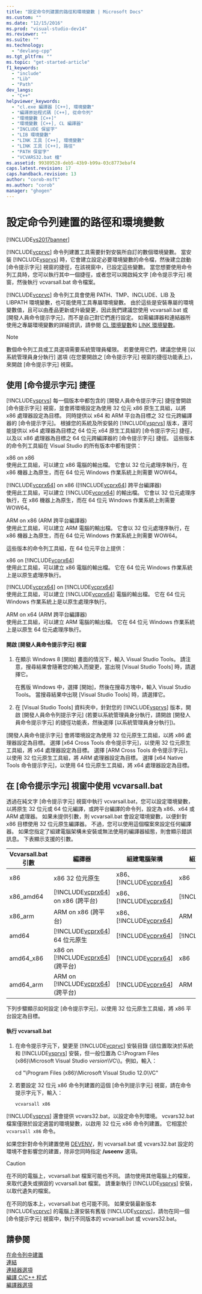 ```yaml
---
title: "設定命令列建置的路徑和環境變數 | Microsoft Docs"
ms.custom: ""
ms.date: "12/15/2016"
ms.prod: "visual-studio-dev14"
ms.reviewer: ""
ms.suite: ""
ms.technology: 
  - "devlang-cpp"
ms.tgt_pltfrm: ""
ms.topic: "get-started-article"
f1_keywords: 
  - "include"
  - "Lib"
  - "Path"
dev_langs: 
  - "C++"
helpviewer_keywords: 
  - "cl.exe 編譯器 [C++], 環境變數"
  - "編譯原始程式碼 [C++], 從命令列"
  - "環境變數 [C++]"
  - "環境變數 [C++], CL 編譯器"
  - "INCLUDE 保留字"
  - "LIB 環境變數"
  - "LINK 工具 [C++], 環境變數"
  - "LINK 工具 [C++], 路徑"
  - "PATH 保留字"
  - "VCVARS32.bat 檔"
ms.assetid: 99389528-deb5-43b9-b99a-03c8773ebaf4
caps.latest.revision: 17
caps.handback.revision: 13
author: "corob-msft"
ms.author: "corob"
manager: "ghogen"
---
```

# 設定命令列建置的路徑和環境變數
[!INCLUDE[vs2017banner](../assembler/inline/includes/vs2017banner.md)]

[!INCLUDE[vcprvc](../build/includes/vcprvc_md.md)] 命令列建置工具需要針對安裝所自訂的數個環境變數。  當安裝 [!INCLUDE[vsprvs](../assembler/masm/includes/vsprvs_md.md)] 時，它會建立設定必要環境變數的命令檔，然後建立啟動 \[命令提示字元\] 視窗的捷徑，在該視窗中，已設定這些變數。  當您想要使用命令列工具時，您可以執行其中一個捷徑，或者您可以開啟純文字 \[命令提示字元\] 視窗，然後執行 vcvarsall.bat 命令檔案。  
  
 [!INCLUDE[vcprvc](../build/includes/vcprvc_md.md)] 命令列工具會使用 PATH、TMP、INCLUDE、LIB 及 LIBPATH 環境變數，也可能使用工具專屬環境變數。  由於這些是安裝專屬的環境變數值，且可以由產品更新或升級變更，因此我們建議您使用 vcvarsall.bat 或 \[開發人員命令提示字元\]，而不是自己對它們進行設定。  如需編譯器和連結器所使用之專屬環境變數的詳細資訊，請參閱 [CL 環境變數](../build/reference/cl-environment-variables.md)和 [LINK 環境變數](../build/reference/link-environment-variables.md)。  
  
> [!NOTE]
>  數個命令列工具或工具選項需要系統管理員權限。  若要使用它們，建議您使用 \[以系統管理員身分執行\] 選項 \(在您要開啟之 \[命令提示字元\] 視窗的捷徑功能表上\)，來開啟 \[命令提示字元\] 視窗。  
  
## 使用 \[命令提示字元\] 捷徑  
 [!INCLUDE[vsprvs](../assembler/masm/includes/vsprvs_md.md)] 每一個版本中都包含的 \[開發人員命令提示字元\] 捷徑會開啟 \[命令提示字元\] 視窗，並會將環境設定為使用 32 位元 x86 原生工具組，以將 x86 處理器設定為目標。  同時提供以 x64 和 ARM 平台為目標之 32 位元跨編譯器的 \[命令提示字元\]。  根據您的系統及所安裝的 [!INCLUDE[vsprvs](../assembler/masm/includes/vsprvs_md.md)] 版本，還可能提供以 x64 處理器為目標之 64 位元 x64 原生工具組的 \[命令提示字元\] 捷徑，以及以 x86 處理器為目標之 64 位元跨編譯器的 \[命令提示字元\] 捷徑。  這些版本的命令列工具組在 Visual Studio 的所有版本中都有提供：  
  
 x86 on x86  
 使用此工具組，可以建立 x86 電腦的輸出檔。  它會以 32 位元處理序執行，在 x86 機器上為原生，而在 64 位元 Windows 作業系統上則需要 WOW64。  
  
 [!INCLUDE[vcprx64](../assembler/inline/includes/vcprx64_md.md)] on x86 \([!INCLUDE[vcprx64](../assembler/inline/includes/vcprx64_md.md)] 跨平台編譯器\)  
 使用此工具組，可以建立 [!INCLUDE[vcprx64](../assembler/inline/includes/vcprx64_md.md)] 的輸出檔。  它會以 32 位元處理序執行，在 x86 機器上為原生，而在 64 位元 Windows 作業系統上則需要 WOW64。  
  
 ARM on x86 \(ARM 跨平台編譯器\)  
 使用此工具組，可以建立 ARM 電腦的輸出檔。  它會以 32 位元處理序執行，在 x86 機器上為原生，而在 64 位元 Windows 作業系統上則需要 WOW64。  
  
 這些版本的命令列工具組，在 64 位元平台上提供：  
  
 x86 on [!INCLUDE[vcprx64](../assembler/inline/includes/vcprx64_md.md)]  
 使用此工具組，可以建立 x86 電腦的輸出檔。  它在 64 位元 Windows 作業系統上是以原生處理序執行。  
  
 [!INCLUDE[vcprx64](../assembler/inline/includes/vcprx64_md.md)] on [!INCLUDE[vcprx64](../assembler/inline/includes/vcprx64_md.md)]  
 使用此工具組，可以建立 [!INCLUDE[vcprx64](../assembler/inline/includes/vcprx64_md.md)] 電腦的輸出檔。  它在 64 位元 Windows 作業系統上是以原生處理序執行。  
  
 ARM on x64 \(ARM 跨平台編譯器\)  
 使用此工具組，可以建立 ARM 電腦的輸出檔。  它在 64 位元 Windows 作業系統上是以原生 64 位元處理序執行。  
  
#### 開啟 \[開發人員命令提示字元\] 視窗  
  
1.  在顯示 Windows 8 \[開始\] 畫面的情況下，輸入 Visual Studio Tools。  請注意，搜尋結果會隨著您的輸入而變更，當出現 \[Visual Studio Tools\] 時，請選擇它。  
  
     在舊版 Windows 中，選擇 \[開始\]，然後在搜尋方塊中，輸入 Visual Studio Tools。  當搜尋結果中出現 \[Visual Studio Tools\] 時，請選擇它。  
  
2.  在 \[Visual Studio Tools\] 資料夾中，針對您的 [!INCLUDE[vsprvs](../assembler/masm/includes/vsprvs_md.md)] 版本，開啟 \[開發人員命令列提示字元\]   \(若要以系統管理員身分執行，請開啟 \[開發人員命令提示字元\] 的捷徑功能表，然後選擇 \[以系統管理員身分執行\]\)。  
  
 \[開發人員命令提示字元\] 會將環境設定為使用 32 位元原生工具組，以將 x86 處理器設定為目標。  選擇 \[x64 Cross Tools 命令提示字元\]，以使用 32 位元原生工具組，將 x64 處理器設定為目標。  選擇 \[ARM Cross Tools 命令提示字元\]，以使用 32 位元原生工具組，將 ARM 處理器設定為目標。  選擇 \[x64 Native Tools 命令提示字元\]，以使用 64 位元原生工具組，將 x64 處理器設定為目標。  
  
## 在 \[命令提示字元\] 視窗中使用 vcvarsall.bat  
 透過在純文字 \[命令提示字元\] 視窗中執行 vcvarsall.bat，您可以設定環境變數，以將原生 32 位元或 64 位元編譯，或跨平台編譯的命令列，設定為  x86、x64 或 ARM 處理器。  如果未提供引數，則 vcvarsall.bat 會設定環境變數，以便針對 x86 目標使用 32 位元原生編譯器。  不過，您可以使用這個檔案來設定任何編譯器。  如果您指定了組建電腦架構未安裝或無法使用的編譯器組態，則會顯示錯誤訊息。  下表顯示支援的引數。  
  
|Vcvarsall.bat 引數|編譯器|組建電腦架構|組建輸出架構|  
|----------------------|---------|------------|------------|  
|x86|x86 32 位元原生|x86、[!INCLUDE[vcprx64](../assembler/inline/includes/vcprx64_md.md)]|x86|  
|x86\_amd64|[!INCLUDE[vcprx64](../assembler/inline/includes/vcprx64_md.md)] on x86 \(跨平台\)|x86、[!INCLUDE[vcprx64](../assembler/inline/includes/vcprx64_md.md)]|[!INCLUDE[vcprx64](../assembler/inline/includes/vcprx64_md.md)]|  
|x86\_arm|ARM on x86 \(跨平台\)|x86、[!INCLUDE[vcprx64](../assembler/inline/includes/vcprx64_md.md)]|ARM|  
|amd64|[!INCLUDE[vcprx64](../assembler/inline/includes/vcprx64_md.md)] 64 位元原生|[!INCLUDE[vcprx64](../assembler/inline/includes/vcprx64_md.md)]|[!INCLUDE[vcprx64](../assembler/inline/includes/vcprx64_md.md)]|  
|amd64\_x86|x86 on [!INCLUDE[vcprx64](../assembler/inline/includes/vcprx64_md.md)] \(跨平台\)|[!INCLUDE[vcprx64](../assembler/inline/includes/vcprx64_md.md)]|x86|  
|amd64\_arm|ARM on [!INCLUDE[vcprx64](../assembler/inline/includes/vcprx64_md.md)] \(跨平台\)|[!INCLUDE[vcprx64](../assembler/inline/includes/vcprx64_md.md)]|ARM|  
  
 下列步驟顯示如何設定 \[命令提示字元\]，以使用 32 位元原生工具組，將 x86 平台設定為目標。  
  
#### 執行 vcvarsall.bat  
  
1.  在命令提示字元下，變更至 [!INCLUDE[vcprvc](../build/includes/vcprvc_md.md)] 安裝目錄   \(該位置取決於系統和 [!INCLUDE[vsprvs](../assembler/masm/includes/vsprvs_md.md)] 安裝，但一般位置為 C:\\Program Files \(x86\)\\Microsoft Visual Studio *version*\\VC\\\)。例如，輸入：  
  
     cd "\\Program Files \(x86\)\\Microsoft Visual Studio 12.0\\VC"  
  
2.  若要設定 32 位元 x86 命令列建置的這個 \[命令列提示字元\] 視窗，請在命令提示字元下，輸入：  
  
     `vcvarsall x86`  
  
 [!INCLUDE[vsprvs](../assembler/masm/includes/vsprvs_md.md)] 還會提供 vcvars32.bat，以設定命令列環境。  vcvars32.bat 檔案僅限於設定適當的環境變數，以啟用 32 位元 x86 命令列建置。  它相當於 `vcvarsall x86` 命令。  
  
 如果您針對命令列建置使用 [DEVENV](../Topic/Devenv%20Command%20Line%20Switches.md)，則 vcvarsall.bat 或 vcvars32.bat 設定的環境不會影響您的建置，除非您同時指定 **\/useenv** 選項。  
  
> [!CAUTION]
>  在不同的電腦上，vcvarsall.bat 檔案可能也不同。  請勿使用其他電腦上的檔案，來取代遺失或損毀的 vcvarsall.bat 檔案。  請重新執行 [!INCLUDE[vsprvs](../assembler/masm/includes/vsprvs_md.md)] 安裝，以取代遺失的檔案。  
>   
>  在不同的版本上，vcvarsall.bat 也可能不同。  如果安裝最新版本 [!INCLUDE[vcprvc](../build/includes/vcprvc_md.md)] 的電腦上還安裝有舊版 [!INCLUDE[vcprvc](../build/includes/vcprvc_md.md)]，請勿在同一個 \[命令提示字元\] 視窗中，執行不同版本的 vcvarsall.bat 或 vcvars32.bat。  
  
## 請參閱  
 [在命令列中建置](../build/building-on-the-command-line.md)   
 [連結](../build/reference/linking.md)   
 [連結器選項](../build/reference/linker-options.md)   
 [編譯 C\/C\+\+ 程式](../build/reference/compiling-a-c-cpp-program.md)   
 [編譯器選項](../build/reference/compiler-options.md)